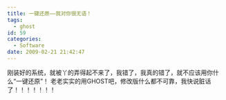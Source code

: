 ```yaml
---
title: 一键还原——我对你很无语！
tags:
  - ghost
id: 59
categories:
  - Software
date: 2009-02-21 21:42:47
---
```


刚装好的系统，就被丫的弄得起不来了，我错了，我真的错了，就不应该用你什么“一键还原”！
老老实实的用GHOST吧，修改版什么都不可靠，我快说脏话了！！！！！！！